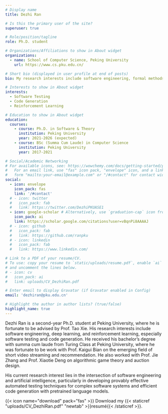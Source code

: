 ```yaml
---
# Display name
title: Dezhi Ran

# Is this the primary user of the site?
superuser: true

# Role/position/tagline
role: Ph.D. student

# Organizations/Affiliations to show in About widget
organizations:
  - name: School of Computer Science, Peking University
    url: https://www.cs.pku.edu.cn/

# Short bio (displayed in user profile at end of posts)
bio: My research interests include software engineering, formal methods, and artificial intelligence.

# Interests to show in About widget
interests:
  - Software Testing
  - Code Generation
  - Reinforcement Learning

# Education to show in About widget
education:
  courses:
    - course: Ph.D. in Software & Theory
      institution: Peking University
      year: 2021-2026 (expected)
    - course: BSc (Summa Cum Laude) in Computer Science
      institution: Peking University
      year: 2017-2021

# Social/Academic Networking
# For available icons, see: https://wowchemy.com/docs/getting-started/page-builder/#icons
#   For an email link, use "fas" icon pack, "envelope" icon, and a link in the
#   form "mailto:your-email@example.com" or "/#contact" for contact widget.
social:
  - icon: envelope
    icon_pack: fas
    link: '/#contact'
  # - icon: twitter
  #   icon_pack: fab
  #   link: https://twitter.com/DezhiPKUASE1
  - icon: google-scholar # Alternatively, use `graduation-cap` icon from `fab` icon pack
    icon_pack: ai
    link: https://scholar.google.com/citations?user=vBqnPi8AAAAJ
  # - icon: github
  #   icon_pack: fab
  #   link: https://github.com/ranpku
  # - icon: linkedin
  #   icon_pack: fab
  #   link: https://www.linkedin.com/

# Link to a PDF of your resume/CV.
# To use: copy your resume to `static/uploads/resume.pdf`, enable `ai` icons in `params.toml`,
# and uncomment the lines below.
# - icon: cv
#   icon_pack: ai
#   link: uploads/CV_DezhiRan.pdf

# Enter email to display Gravatar (if Gravatar enabled in Config)
email: 'dezhiran@pku.edu.cn'

# Highlight the author in author lists? (true/false)
highlight_name: true
---
```


Dezhi Ran is a second-year Ph.D. student at Peking University, where he is fortunate to be advised by Prof. Tao Xie. 
His research interests include software engineering, deep learning, and reinforcement learning, especially software testing and code generation.
He received his bachelor’s degree with summa cum laude from Turing Class at Peking University, where he was fortunate to be work with Prof. Kaigui Bian on the emerging field of short video streaming and recommendation.
He also worked with Prof. Jie Zhang and Prof. Xiaotie Deng on algorithmic game theory and auction design.

His current research interest lies in the intersection of software engineering and artificial intelligence, particularly in developing provably effective automated testing techniques for complex software systems and efficient code generation with pretrained language models.



{{< icon name="download" pack="fas" >}} Download my {{< staticref "uploads/CV_DezhiRan.pdf" "newtab" >}}resumé{{< /staticref >}}.

